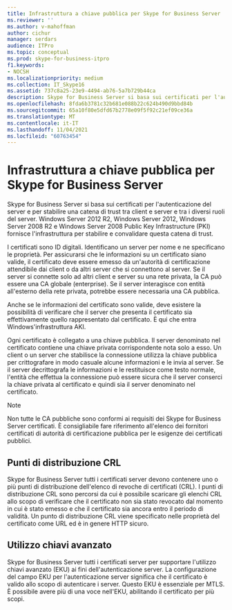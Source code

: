 ```yaml
---
title: Infrastruttura a chiave pubblica per Skype for Business Server
ms.reviewer: ''
ms.author: v-mahoffman
author: cichur
manager: serdars
audience: ITPro
ms.topic: conceptual
ms.prod: skype-for-business-itpro
f1.keywords:
- NOCSH
ms.localizationpriority: medium
ms.collection: IT_Skype16
ms.assetid: 737c8a25-23e9-4494-ab76-5a7b729b44ca
description: Skype for Business Server si basa sui certificati per l'autenticazione del server e per stabilire una catena di trust tra client e server e tra i diversi ruoli del server. Windows Server 2012 R2, Windows Server 2012, Windows Server 2008 R2 e Windows Server 2008 Public Key Infrastructure (PKI) fornisce l'infrastruttura per stabilire e convalidare questa catena di trust.
ms.openlocfilehash: 8fda6b3781c32b681e088b22c624b490d9bbd84b
ms.sourcegitcommit: 65a10f80e5dfd67b2778e09f5f92c21ef09ce36a
ms.translationtype: MT
ms.contentlocale: it-IT
ms.lasthandoff: 11/04/2021
ms.locfileid: "60763454"
---
```

# <a name="public-key-infrastructure-for-skype-for-business-server"></a>Infrastruttura a chiave pubblica per Skype for Business Server
 
Skype for Business Server si basa sui certificati per l'autenticazione del server e per stabilire una catena di trust tra client e server e tra i diversi ruoli del server. Windows Server 2012 R2, Windows Server 2012, Windows Server 2008 R2 e Windows Server 2008 Public Key Infrastructure (PKI) fornisce l'infrastruttura per stabilire e convalidare questa catena di trust.
  
I certificati sono ID digitali. Identificano un server per nome e ne specificano le proprietà. Per assicurarsi che le informazioni su un certificato siano valide, il certificato deve essere emesso da un'autorità di certificazione attendibile dai client o da altri server che si connettono al server. Se il server si connette solo ad altri client e server su una rete privata, la CA può essere una CA globale (enterprise). Se il server interagisce con entità all'esterno della rete privata, potrebbe essere necessaria una CA pubblica.
  
Anche se le informazioni del certificato sono valide, deve esistere la possibilità di verificare che il server che presenta il certificato sia effettivamente quello rappresentato dal certificato. È qui che entra Windows'infrastruttura AKI.
  
Ogni certificato è collegato a una chiave pubblica. Il server denominato nel certificato contiene una chiave privata corrispondente nota solo a esso. Un client o un server che stabilisce la connessione utilizza la chiave pubblica per crittografare in modo casuale alcune informazioni e le invia al server. Se il server decrittografa le informazioni e le restituisce come testo normale, l'entità che effettua la connessione può essere sicura che il server conserci la chiave privata al certificato e quindi sia il server denominato nel certificato.
  
> [!NOTE]
> Non tutte le CA pubbliche sono conformi ai requisiti dei Skype for Business Server certificati. È consigliabile fare riferimento all'elenco dei fornitori certificati di autorità di certificazione pubblica per le esigenze dei certificati pubblici. 
  
## <a name="crl-distribution-points"></a>Punti di distribuzione CRL

Skype for Business Server tutti i certificati server devono contenere uno o più punti di distribuzione dell'elenco di revoche di certificati (CRL). I punti di distribuzione CRL sono percorsi da cui è possibile scaricare gli elenchi CRL allo scopo di verificare che il certificato non sia stato revocato dal momento in cui è stato emesso e che il certificato sia ancora entro il periodo di validità. Un punto di distribuzione CRL viene specificato nelle proprietà del certificato come URL ed è in genere HTTP sicuro.
  
## <a name="enhanced-key-usage"></a>Utilizzo chiavi avanzato

Skype for Business Server tutti i certificati server per supportare l'utilizzo chiavi avanzato (EKU) ai fini dell'autenticazione server. La configurazione del campo EKU per l'autenticazione server significa che il certificato è valido allo scopo di autenticare i server. Questo EKU è essenziale per MTLS. È possibile avere più di una voce nell'EKU, abilitando il certificato per più scopi.
  

